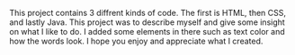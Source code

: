 This project contains 3 diffrent kinds of code.
The first is HTML, then CSS, and lastly Java.
This project was to describe myself and give some insight on what I like to do.
I added some elements in there such as text color and how the words look.
I hope you enjoy and appreciate what I created.
